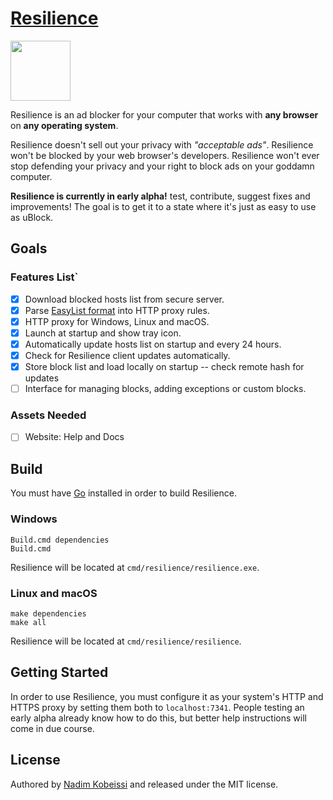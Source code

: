 # [Resilience](https://resilienceblocker.info)
<img src="https://raw.githubusercontent.com/kaepora/resilience/master/assets/icon/icon.png" height="96" />

Resilience is an ad blocker for your computer that works with **any browser** on **any operating system**.

Resilience doesn't sell out your privacy with *"acceptable ads"*. Resilience won't be blocked by your web browser's developers. Resilience won't ever stop defending your privacy and your right to block ads on your goddamn computer.

**Resilience is currently in early alpha!** test, contribute, suggest fixes and improvements! The goal is to get it to a state where it's just as easy to use as uBlock.

## Goals 
### Features List`
- [x] Download blocked hosts list from secure server.
- [X] Parse [EasyList format](https://adblockplus.org/filter-cheatsheet) into HTTP proxy rules.
- [X] HTTP proxy for Windows, Linux and macOS.
- [x] Launch at startup and show tray icon.
- [x] Automatically update hosts list on startup and every 24 hours.
- [x] Check for Resilience client updates automatically.
- [x] Store block list and load locally on startup -- check remote hash for updates
- [ ] Interface for managing blocks, adding exceptions or custom blocks.

### Assets Needed
- [ ] Website: Help and Docs

## Build
You must have [Go](https://golang.org) installed in order to build Resilience.

### Windows
```
Build.cmd dependencies
Build.cmd
```

Resilience will be located at `cmd/resilience/resilience.exe`.

### Linux and macOS
```
make dependencies
make all
```

Resilience will be located at `cmd/resilience/resilience`.

## Getting Started
In order to use Resilience, you must configure it as your system's HTTP and HTTPS proxy by setting them both to `localhost:7341`. People testing an early alpha already know how to do this, but better help instructions will come in due course.

## License
Authored by [Nadim Kobeissi](https://nadim.computer) and released under the MIT license.
